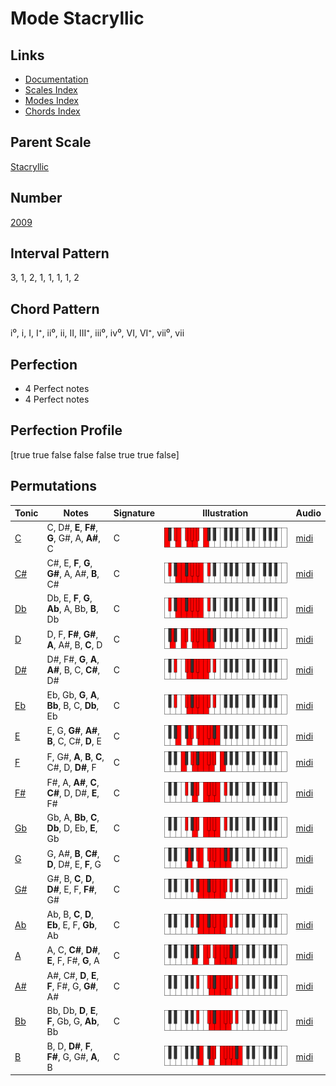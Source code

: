 # Mode Stacryllic

## Links

- [Documentation](index.md)
- [Scales Index](Scales.md)
- [Modes Index](Modes.md)
- [Chords Index](Chords.md)

## Parent Scale

[Stacryllic](ScaleStacryllic.md)

## Number

[2009](https://ianring.com/musictheory/scales/2009)

## Interval Pattern

3, 1, 2, 1, 1, 1, 1, 2

## Chord Pattern

i⁰, i, I, I⁺, ii⁰, ii, II, III⁺, iii⁰, iv⁰, VI, VI⁺, vii⁰, vii

## Perfection

- 4 Perfect notes
- 4 Perfect notes

## Perfection Profile

[true true false false false true true false]

## Permutations

| Tonic | Notes | Signature | Illustration | Audio |
|-------|-------|-----------|--------------|-------|
| [C](ModeCNaturalStacryllic.md) | C, D#, **E**, **F#**, **G**, G#, A, **A#**, C | C | ![CNaturalStacryllic](ModeCNaturalStacryllic.png) | [midi](https://github.com/edipermadi/music/blob/main/docs/ModeCNaturalStacryllic.mid?raw=true) |
| [C#](ModeCSharpStacryllic.md) | C#, E, **F**, **G**, **G#**, A, A#, **B**, C# | C | ![CSharpStacryllic](ModeCSharpStacryllic.png) | [midi](https://github.com/edipermadi/music/blob/main/docs/ModeCSharpStacryllic.mid?raw=true) |
| [Db](ModeDFlatStacryllic.md) | Db, E, **F**, **G**, **Ab**, A, Bb, **B**, Db | C | ![DFlatStacryllic](ModeDFlatStacryllic.png) | [midi](https://github.com/edipermadi/music/blob/main/docs/ModeDFlatStacryllic.mid?raw=true) |
| [D](ModeDNaturalStacryllic.md) | D, F, **F#**, **G#**, **A**, A#, B, **C**, D | C | ![DNaturalStacryllic](ModeDNaturalStacryllic.png) | [midi](https://github.com/edipermadi/music/blob/main/docs/ModeDNaturalStacryllic.mid?raw=true) |
| [D#](ModeDSharpStacryllic.md) | D#, F#, **G**, **A**, **A#**, B, C, **C#**, D# | C | ![DSharpStacryllic](ModeDSharpStacryllic.png) | [midi](https://github.com/edipermadi/music/blob/main/docs/ModeDSharpStacryllic.mid?raw=true) |
| [Eb](ModeEFlatStacryllic.md) | Eb, Gb, **G**, **A**, **Bb**, B, C, **Db**, Eb | C | ![EFlatStacryllic](ModeEFlatStacryllic.png) | [midi](https://github.com/edipermadi/music/blob/main/docs/ModeEFlatStacryllic.mid?raw=true) |
| [E](ModeENaturalStacryllic.md) | E, G, **G#**, **A#**, **B**, C, C#, **D**, E | C | ![ENaturalStacryllic](ModeENaturalStacryllic.png) | [midi](https://github.com/edipermadi/music/blob/main/docs/ModeENaturalStacryllic.mid?raw=true) |
| [F](ModeFNaturalStacryllic.md) | F, G#, **A**, **B**, **C**, C#, D, **D#**, F | C | ![FNaturalStacryllic](ModeFNaturalStacryllic.png) | [midi](https://github.com/edipermadi/music/blob/main/docs/ModeFNaturalStacryllic.mid?raw=true) |
| [F#](ModeFSharpStacryllic.md) | F#, A, **A#**, **C**, **C#**, D, D#, **E**, F# | C | ![FSharpStacryllic](ModeFSharpStacryllic.png) | [midi](https://github.com/edipermadi/music/blob/main/docs/ModeFSharpStacryllic.mid?raw=true) |
| [Gb](ModeGFlatStacryllic.md) | Gb, A, **Bb**, **C**, **Db**, D, Eb, **E**, Gb | C | ![GFlatStacryllic](ModeGFlatStacryllic.png) | [midi](https://github.com/edipermadi/music/blob/main/docs/ModeGFlatStacryllic.mid?raw=true) |
| [G](ModeGNaturalStacryllic.md) | G, A#, **B**, **C#**, **D**, D#, E, **F**, G | C | ![GNaturalStacryllic](ModeGNaturalStacryllic.png) | [midi](https://github.com/edipermadi/music/blob/main/docs/ModeGNaturalStacryllic.mid?raw=true) |
| [G#](ModeGSharpStacryllic.md) | G#, B, **C**, **D**, **D#**, E, F, **F#**, G# | C | ![GSharpStacryllic](ModeGSharpStacryllic.png) | [midi](https://github.com/edipermadi/music/blob/main/docs/ModeGSharpStacryllic.mid?raw=true) |
| [Ab](ModeAFlatStacryllic.md) | Ab, B, **C**, **D**, **Eb**, E, F, **Gb**, Ab | C | ![AFlatStacryllic](ModeAFlatStacryllic.png) | [midi](https://github.com/edipermadi/music/blob/main/docs/ModeAFlatStacryllic.mid?raw=true) |
| [A](ModeANaturalStacryllic.md) | A, C, **C#**, **D#**, **E**, F, F#, **G**, A | C | ![ANaturalStacryllic](ModeANaturalStacryllic.png) | [midi](https://github.com/edipermadi/music/blob/main/docs/ModeANaturalStacryllic.mid?raw=true) |
| [A#](ModeASharpStacryllic.md) | A#, C#, **D**, **E**, **F**, F#, G, **G#**, A# | C | ![ASharpStacryllic](ModeASharpStacryllic.png) | [midi](https://github.com/edipermadi/music/blob/main/docs/ModeASharpStacryllic.mid?raw=true) |
| [Bb](ModeBFlatStacryllic.md) | Bb, Db, **D**, **E**, **F**, Gb, G, **Ab**, Bb | C | ![BFlatStacryllic](ModeBFlatStacryllic.png) | [midi](https://github.com/edipermadi/music/blob/main/docs/ModeBFlatStacryllic.mid?raw=true) |
| [B](ModeBNaturalStacryllic.md) | B, D, **D#**, **F**, **F#**, G, G#, **A**, B | C | ![BNaturalStacryllic](ModeBNaturalStacryllic.png) | [midi](https://github.com/edipermadi/music/blob/main/docs/ModeBNaturalStacryllic.mid?raw=true) |
